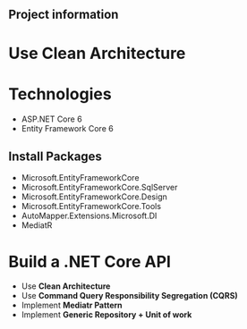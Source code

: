 ## Project information

# Use Clean Architecture

# Technologies
- ASP.NET Core 6
- Entity Framework Core 6

## Install Packages
- Microsoft.EntityFrameworkCore
- Microsoft.EntityFrameworkCore.SqlServer
- Microsoft.EntityFrameworkCore.Design
- Microsoft.EntityFrameworkCore.Tools
- AutoMapper.Extensions.Microsoft.DI
- MediatR

# Build a .NET Core API
- Use **Clean Architecture**
- Use **Command Query Responsibility Segregation (CQRS)**
- Implement **Mediatr Pattern**
- Implement **Generic Repository + Unit of work**
